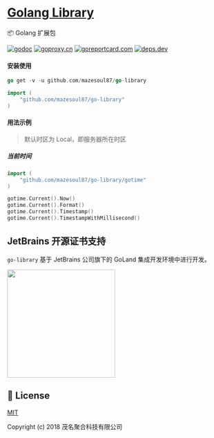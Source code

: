 <h1>
<a href="https://www.dtapp.net/">Golang Library</a>
</h1>

📦 Golang 扩展包

[comment]: <> (go)
[![godoc](https://pkg.go.dev/badge/github.com/mazesoul87/go-library?status.svg)](https://pkg.go.dev/github.com/mazesoul87/go-library)
[![goproxy.cn](https://goproxy.cn/stats/github.com/mazesoul87/go-library/badges/download-count.svg)](https://goproxy.cn/stats/github.com/mazesoul87/go-library)
[![goreportcard.com](https://goreportcard.com/badge/github.com/mazesoul87/go-library)](https://goreportcard.com/report/github.com/mazesoul87/go-library)
[![deps.dev](https://img.shields.io/badge/deps-go-red.svg)](https://deps.dev/go/github.com%2Fdtapps%2Fgo-library)

#### 安装使用

```go
go get -v -u github.com/mazesoul87/go-library

import (
    "github.com/mazesoul87/go-library"
)
```

#### 用法示例

> 默认时区为 Local，即服务器所在时区

##### 当前时间

```go
import (
	"github.com/mazesoul87/go-library/gotime"
)

gotime.Current().Now()
gotime.Current().Format()
gotime.Current().Timestamp()
gotime.Current().TimestampWithMillisecond()
```

## JetBrains 开源证书支持

`go-library` 基于 JetBrains 公司旗下的 GoLand 集成开发环境中进行开发。

<a href="https://www.jetbrains.com/?from=go-library" target="_blank">
<img src="https://user-images.githubusercontent.com/16093106/208018478-27f4911e-9543-4799-a595-8fe4a91b182b.png" width="250" align="middle"/>
</a>

## 🔑 License

[MIT](https://github.com/mazesoul87/go-library/blob/master/LICENSE)

Copyright (c) 2018 茂名聚合科技有限公司